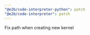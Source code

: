 ```yaml
---
"@e2b/code-interpreter-python": patch
"@e2b/code-interpreter": patch
---
```


Fix path when creating new kernel

